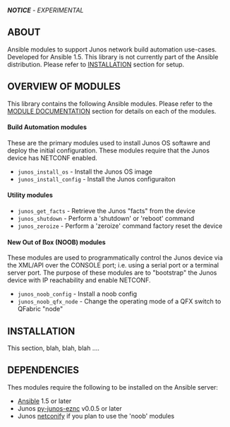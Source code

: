 ___NOTICE___ - *EXPERIMENTAL*

## ABOUT

Ansible modules to support Junos network build automation use-cases.  Developed for Ansible 1.5.  This library is not currently part of the Ansible distribution.  Please refer to [INSTALLATION](#installation) section for setup.

## OVERVIEW OF MODULES

This library contains the following Ansible modules.  Please refer to the [MODULE DOCUMENTATION](docs) section for details on each of the modules.

#### Build Automation modules

These are the primary modules used to install Junos OS softawre and deploy the initial configuration.  These modules require that the Junos device has NETCONF enabled.

* `junos_install_os` - Install the Junos OS image
* `junos_install_config` - Install the Junos configuraiton

#### Utility modules

* `junos_get_facts` - Retrieve the Junos "facts" from the device
* `junos_shutdown` - Perform a 'shutdown' or 'reboot' command
* `junos_zeroize` - Perform a 'zeroize' command factory reset the device

#### New Out of Box (NOOB) modules

These modules are used to programmatically control the Junos device via the XML/API over the CONSOLE port; i.e. using a serial port or a terminal server port.  The purpose of these modules are to "bootstrap" the Junos device with IP reachability and enable NETCONF.

* `junos_noob_config` - Install a noob config 
* `junos_noob_qfx_node` - Change the operating mode of a QFX switch to QFabric "node"

## INSTALLATION

This section, blah, blah, blah ....

## DEPENDENCIES

Thes modules require the following to be installed on the Ansible server:

* [Ansible](http://www.ansible.com) 1.5 or later
* Junos [py-junos-eznc](https://github.com/Juniper/py-junos-eznc) v0.0.5 or later
* Junos [netconify](https://github.com/jeremyschulman/py-junos-netconify) if you plan to use the 'noob' modules

